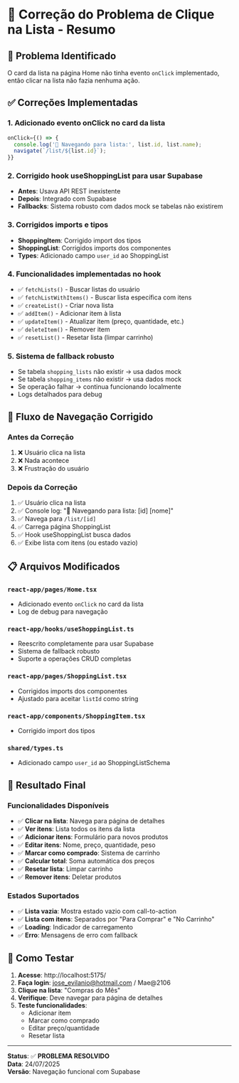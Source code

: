 # 🔧 Correção do Problema de Clique na Lista - Resumo

## 🎯 Problema Identificado
O card da lista na página Home não tinha evento `onClick` implementado, então clicar na lista não fazia nenhuma ação.

## ✅ Correções Implementadas

### 1. **Adicionado evento onClick no card da lista**
```typescript
onClick={() => {
  console.log('🔗 Navegando para lista:', list.id, list.name);
  navigate(`/list/${list.id}`);
}}
```

### 2. **Corrigido hook useShoppingList para usar Supabase**
- **Antes**: Usava API REST inexistente
- **Depois**: Integrado com Supabase
- **Fallbacks**: Sistema robusto com dados mock se tabelas não existirem

### 3. **Corrigidos imports e tipos**
- **ShoppingItem**: Corrigido import dos tipos
- **ShoppingList**: Corrigidos imports dos componentes
- **Types**: Adicionado campo `user_id` ao ShoppingList

### 4. **Funcionalidades implementadas no hook**
- ✅ `fetchLists()` - Buscar listas do usuário
- ✅ `fetchListWithItems()` - Buscar lista específica com itens
- ✅ `createList()` - Criar nova lista
- ✅ `addItem()` - Adicionar item à lista
- ✅ `updateItem()` - Atualizar item (preço, quantidade, etc.)
- ✅ `deleteItem()` - Remover item
- ✅ `resetList()` - Resetar lista (limpar carrinho)

### 5. **Sistema de fallback robusto**
- Se tabela `shopping_lists` não existir → usa dados mock
- Se tabela `shopping_items` não existir → usa dados mock
- Se operação falhar → continua funcionando localmente
- Logs detalhados para debug

## 🧪 Fluxo de Navegação Corrigido

### Antes da Correção
1. ❌ Usuário clica na lista
2. ❌ Nada acontece
3. ❌ Frustração do usuário

### Depois da Correção
1. ✅ Usuário clica na lista
2. ✅ Console log: "🔗 Navegando para lista: [id] [nome]"
3. ✅ Navega para `/list/[id]`
4. ✅ Carrega página ShoppingList
5. ✅ Hook useShoppingList busca dados
6. ✅ Exibe lista com itens (ou estado vazio)

## 📋 Arquivos Modificados

### `react-app/pages/Home.tsx`
- Adicionado evento `onClick` no card da lista
- Log de debug para navegação

### `react-app/hooks/useShoppingList.ts`
- Reescrito completamente para usar Supabase
- Sistema de fallback robusto
- Suporte a operações CRUD completas

### `react-app/pages/ShoppingList.tsx`
- Corrigidos imports dos componentes
- Ajustado para aceitar `listId` como string

### `react-app/components/ShoppingItem.tsx`
- Corrigido import dos tipos

### `shared/types.ts`
- Adicionado campo `user_id` ao ShoppingListSchema

## 🎉 Resultado Final

### Funcionalidades Disponíveis
- ✅ **Clicar na lista**: Navega para página de detalhes
- ✅ **Ver itens**: Lista todos os itens da lista
- ✅ **Adicionar itens**: Formulário para novos produtos
- ✅ **Editar itens**: Nome, preço, quantidade, peso
- ✅ **Marcar como comprado**: Sistema de carrinho
- ✅ **Calcular total**: Soma automática dos preços
- ✅ **Resetar lista**: Limpar carrinho
- ✅ **Remover itens**: Deletar produtos

### Estados Suportados
- ✅ **Lista vazia**: Mostra estado vazio com call-to-action
- ✅ **Lista com itens**: Separados por "Para Comprar" e "No Carrinho"
- ✅ **Loading**: Indicador de carregamento
- ✅ **Erro**: Mensagens de erro com fallback

## 🚀 Como Testar

1. **Acesse**: http://localhost:5175/
2. **Faça login**: jose_evilanio@hotmail.com / Mae@2106
3. **Clique na lista**: "Compras do Mês"
4. **Verifique**: Deve navegar para página de detalhes
5. **Teste funcionalidades**:
   - Adicionar item
   - Marcar como comprado
   - Editar preço/quantidade
   - Resetar lista

---

**Status**: ✅ **PROBLEMA RESOLVIDO**  
**Data**: 24/07/2025  
**Versão**: Navegação funcional com Supabase